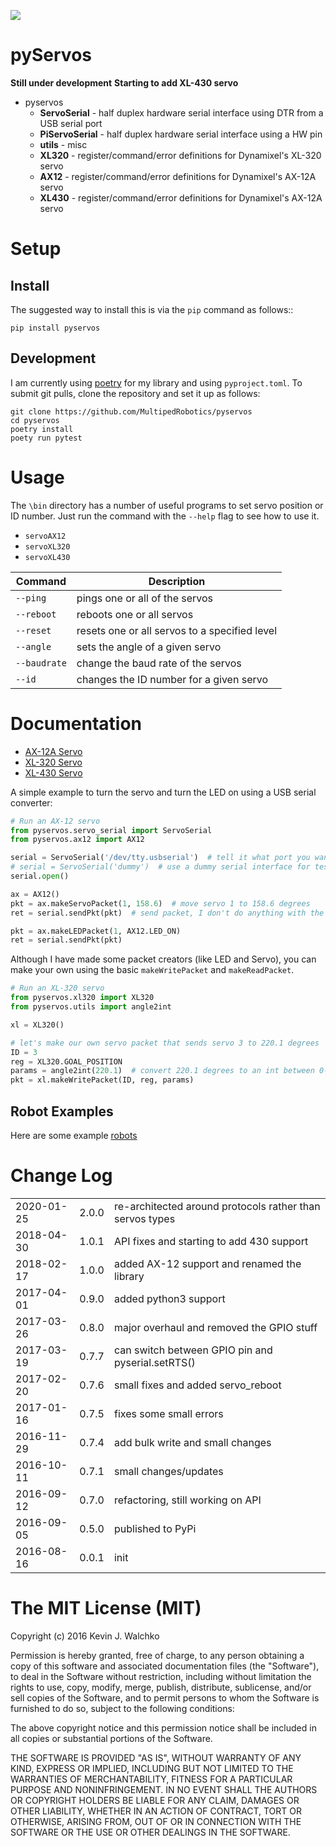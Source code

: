 ![](https://raw.githubusercontent.com/MultipedRobotics/pyservos/master/pics/complex.gif)

# pyServos

**Still under development**
**Starting to add XL-430 servo**

- pyservos
    - **ServoSerial** - half duplex hardware serial interface using DTR from a USB serial port
    - **PiServoSerial** - half duplex hardware serial interface using a HW pin
    - **utils** - misc
    - **XL320** - register/command/error definitions for Dynamixel's XL-320 servo
    - **AX12** - register/command/error definitions for Dynamixel's AX-12A servo
    - **XL430** - register/command/error definitions for Dynamixel's AX-12A servo

# Setup

## Install

The suggested way to install this is via the `pip` command as follows::

    pip install pyservos

## Development

I am currently using [poetry](https://python-poetry.org/) for my library and using
`pyproject.toml`. To submit git pulls, clone the repository and set it up as
follows:

    git clone https://github.com/MultipedRobotics/pyservos
    cd pyservos
    poetry install
    poety run pytest

# Usage

The `\bin` directory has a number of useful programs to set servo position or ID number. Just
run the command with the `--help` flag to see how to use it.

- `servoAX12`
- `servoXL320`
- `servoXL430`

| Command       |  Description |
|---------------|--------------|
| `--ping`      | pings one or all of the servos |
| `--reboot`    | reboots one or all servos |
| `--reset`     | resets one or all servos to a specified level |
| `--angle`     | sets the angle of a given servo |
| `--baudrate`  | change the baud rate of the servos |
| `--id`        | changes the ID number for a given servo |

# Documentation

- [AX-12A Servo](https://github.com/MomsFriendlyRobotCompany/pyservos/tree/master/docs/ax12)
- [XL-320 Servo](https://github.com/MomsFriendlyRobotCompany/pyservos/tree/master/docs/xl320)
- [XL-430 Servo](https://github.com/MomsFriendlyRobotCompany/pyservos/tree/master/docs/xl430)

A simple example to turn the servo and turn the LED on using a USB serial converter:

```python
# Run an AX-12 servo
from pyservos.servo_serial import ServoSerial
from pyservos.ax12 import AX12

serial = ServoSerial('/dev/tty.usbserial')  # tell it what port you want to use
# serial = ServoSerial('dummy')  # use a dummy serial interface for testing
serial.open()

ax = AX12()
pkt = ax.makeServoPacket(1, 158.6)  # move servo 1 to 158.6 degrees
ret = serial.sendPkt(pkt)  # send packet, I don't do anything with the returned status packet

pkt = ax.makeLEDPacket(1, AX12.LED_ON)
ret = serial.sendPkt(pkt)
```

Although I have made some packet creators (like LED and Servo), you can make
your own using the basic `makeWritePacket` and `makeReadPacket`.

```python
# Run an XL-320 servo
from pyservos.xl320 import XL320
from pyservos.utils import angle2int

xl = XL320()

# let's make our own servo packet that sends servo 3 to 220.1 degrees
ID = 3
reg = XL320.GOAL_POSITION
params = angle2int(220.1)  # convert 220.1 degrees to an int between 0-1023
pkt = xl.makeWritePacket(ID, reg, params)
```

## Robot Examples

Here are some example [robots](https://github.com/MomsFriendlyRobotCompany/pyservos/tree/master/docs/robots)


# Change Log

| | | |
|------------|-------|--------------------------------------------|
| 2020-01-25 | 2.0.0 | re-architected around protocols rather than servos types |
| 2018-04-30 | 1.0.1 |  API fixes and starting to add 430 support |
| 2018-02-17 | 1.0.0 |  added AX-12 support and renamed the library |
| 2017-04-01 | 0.9.0 |  added python3 support |
| 2017-03-26 | 0.8.0 |  major overhaul and removed the GPIO stuff |
| 2017-03-19 | 0.7.7 |  can switch between GPIO pin and pyserial.setRTS() |
| 2017-02-20 | 0.7.6 |  small fixes and added servo_reboot |
| 2017-01-16 | 0.7.5 |  fixes some small errors |
| 2016-11-29 | 0.7.4 |  add bulk write and small changes |
| 2016-10-11 | 0.7.1 |  small changes/updates |
| 2016-09-12 | 0.7.0 |  refactoring, still working on API |
| 2016-09-05 | 0.5.0 |  published to PyPi |
| 2016-08-16 | 0.0.1 |  init |

# The MIT License (MIT)

Copyright (c) 2016 Kevin J. Walchko

Permission is hereby granted, free of charge, to any person obtaining a copy of
this software and associated documentation files (the "Software"), to deal in
the Software without restriction, including without limitation the rights to
use, copy, modify, merge, publish, distribute, sublicense, and/or sell copies
of the Software, and to permit persons to whom the Software is furnished to do
so, subject to the following conditions:

The above copyright notice and this permission notice shall be included in all
copies or substantial portions of the Software.

THE SOFTWARE IS PROVIDED "AS IS", WITHOUT WARRANTY OF ANY KIND, EXPRESS OR
IMPLIED, INCLUDING BUT NOT LIMITED TO THE WARRANTIES OF MERCHANTABILITY, FITNESS
FOR A PARTICULAR PURPOSE AND NONINFRINGEMENT. IN NO EVENT SHALL THE AUTHORS OR
COPYRIGHT HOLDERS BE LIABLE FOR ANY CLAIM, DAMAGES OR OTHER LIABILITY, WHETHER
IN AN ACTION OF CONTRACT, TORT OR OTHERWISE, ARISING FROM, OUT OF OR IN
CONNECTION WITH THE SOFTWARE OR THE USE OR OTHER DEALINGS IN THE SOFTWARE.
